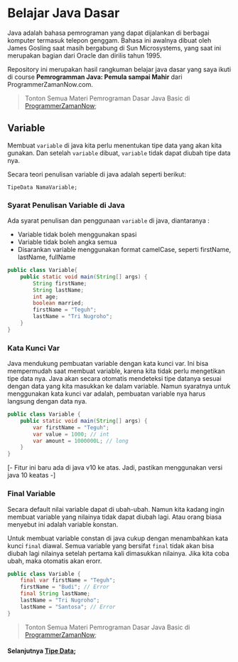 # Belajar Java Dasar
Java adalah bahasa pemrograman yang dapat dijalankan di berbagai komputer termasuk telepon genggam. Bahasa ini awalnya dibuat oleh James Gosling saat masih bergabung di Sun Microsystems, yang saat ini merupakan bagian dari Oracle dan dirilis tahun 1995.

Repository ini merupakan hasil rangkuman belajar java dasar yang saya ikuti di course **Pemrogramman Java: Pemula sampai Mahir** dari ProgrammerZamanNow.com.

> Tonton Semua Materi Pemrograman Dasar Java Basic di [ProgrammerZamanNow](https://www.udemy.com/course/pemrograman-java-pemula-sampai-mahir);

## Variable
Membuat `variable` di java kita perlu menentukan tipe data yang akan kita gunakan. Dan setelah `variable` dibuat, `variable` tidak dapat diubah tipe data nya.

Secara teori penulisan variable di java adalah seperti berikut:
```
TipeData NamaVariable;
```
### Syarat Penulisan Variable di Java
Ada syarat penulisan dan penggunaan `variable` di java, diantaranya :
- Variable tidak boleh menggunakan spasi
- Variable tidak boleh angka semua
- Disarankan variable menggunakan format camelCase, seperti firstName, lastName, fullName
```java
public class Variable{
    public static void main(String[] args) {
        String firstName;
        String lastName;
        int age;
        boolean married;
        firstName = "Teguh";
        lastName = "Tri Nugroho";
    }
}
```
### Kata Kunci Var
Java mendukung pembuatan variable dengan kata kunci var. Ini bisa mempermudah saat membuat variable, karena kita tidak perlu mengetikan tipe data nya. Java akan secara otomatis mendeteksi tipe datanya sesuai dengan data yang kita masukkan ke dalam variable.
Namun syaratnya untuk menggunakan kata kunci var adalah, pembuatan variable nya harus langsung dengan data nya.

```java
public class Variable {
    public static void main(String[] args) {
        var firstName = "Teguh";
        var value = 1000; // int
        var amount = 1000000L; // long
    }
}
```
[- Fitur ini baru ada di java v10 ke atas. Jadi, pastikan menggunakan versi java 10 keatas -]

### Final Variable
Secara default nilai variable dapat di ubah-ubah. Namun kita kadang ingin membuat variable yang nilainya tidak dapat diubah lagi. Atau orang biasa menyebut ini adalah variable konstan.

Untuk membuat variable constan di java cukup dengan menambahkan kata kunci `final` diawal. Semua variable yang bersifat `final` tidak akan bisa diubah lagi nilainya setelah pertama kali dimasukkan nilainya. Jika kita coba ubah, maka otomatis akan erorr.
```java
public class Variable {
    final var firstName = "Teguh";
    firstName = "Budi"; // Error
    final String lastName;
    lastName = "Tri Nugroho";
    lastName = "Santosa"; // Error
}
```
> Tonton Semua Materi Pemrograman Dasar Java Basic di [ProgrammerZamanNow](https://www.udemy.com/course/pemrograman-java-pemula-sampai-mahir);
#### Selanjutnya [Tipe Data](/TipeData.md);